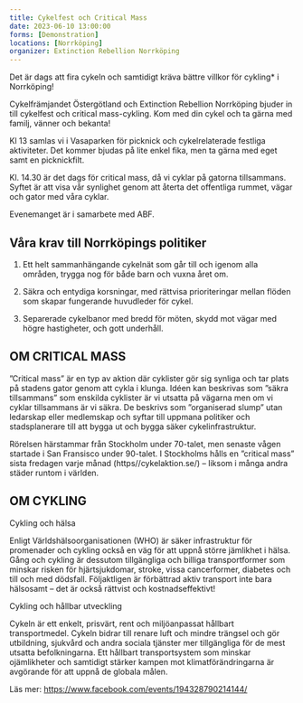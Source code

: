 ```yaml
---
title: Cykelfest och Critical Mass
date: 2023-06-10 13:00:00
forms: [Demonstration]
locations: [Norrköping]
organizer: Extinction Rebellion Norrköping
---
```

Det är dags att fira cykeln och samtidigt kräva bättre villkor för cykling* i Norrköping!

Cykelfrämjandet Östergötland och Extinction Rebellion Norrköping bjuder in till cykelfest och critical mass-cykling. Kom med din cykel och ta gärna med familj, vänner och bekanta!

Kl 13 samlas vi i Vasaparken för picknick och cykelrelaterade festliga aktiviteter. Det kommer bjudas på lite enkel fika, men ta gärna med eget samt en picknickfilt.

Kl. 14.30 är det dags för critical mass, då vi cyklar på gatorna tillsammans. Syftet är att visa vår synlighet genom att återta det offentliga rummet, vägar och gator med våra cyklar. 

Evenemanget är i samarbete med ABF.

## Våra krav till Norrköpings politiker

1. Ett helt sammanhängande cykelnät som går till och igenom alla områden, trygga nog för både barn och vuxna året om.

2. Säkra och entydiga korsningar, med rättvisa prioriteringar mellan flöden som skapar fungerande huvudleder för cykel.

3. Separerade cykelbanor med bredd för möten, skydd mot vägar med högre hastigheter, och gott underhåll.


## OM CRITICAL MASS

”Critical mass” är en typ av aktion där cyklister gör sig synliga och tar plats på stadens gator genom att cykla i klunga. Idéen kan beskrivas som ”säkra tillsammans” som enskilda cyklister är vi utsatta på vägarna men om vi cyklar tillsammans är vi säkra. De beskrivs som ”organiserad slump” utan ledarskap eller medlemskap och syftar till uppmana politiker och stadsplanerare till att bygga ut och bygga säker cykelinfrastruktur.

Rörelsen härstammar från Stockholm under 70-talet, men senaste vågen startade i San Fransisco under 90-talet. I Stockholms hålls en ”critical mass” sista fredagen varje månad (https//cykelaktion.se/) – liksom i många andra städer runtom i världen. 

## OM CYKLING 

Cykling och hälsa

Enligt Världshälsoorganisationen (WHO) är säker infrastruktur för promenader och cykling också en väg för att uppnå större jämlikhet i hälsa. Gång och cykling är dessutom tillgängliga och billiga transportformer som minskar risken för hjärtsjukdomar, stroke, vissa cancerformer, diabetes och till och med dödsfall. Följaktligen är förbättrad aktiv transport inte bara hälsosamt – det är också rättvist och kostnadseffektivt!

Cykling och hållbar utveckling

Cykeln är ett enkelt, prisvärt, rent och miljöanpassat hållbart transportmedel. Cykeln bidrar till renare luft och mindre trängsel och gör utbildning, sjukvård och andra sociala tjänster mer tillgängliga för de mest utsatta befolkningarna. Ett hållbart transportsystem som minskar ojämlikheter och samtidigt stärker kampen mot klimatförändringarna är avgörande för att uppnå de globala målen.

Läs mer: https://www.facebook.com/events/194328790214144/
